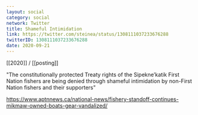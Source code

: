 ```yaml
---
layout: social
category: social
network: Twitter
title: Shameful Intimidation
link: https://twitter.com/steinea/status/1308111037233676288
twitterID: 1308111037233676288
date: 2020-09-21
---
```


[[2020]] / [[posting]]

"The constitutionally protected Treaty rights of the Sipekne’katik First Nation fishers are being denied through shameful intimidation by non-First Nation fishers and their supporters"

<https://www.aptnnews.ca/national-news/fishery-standoff-continues-mikmaw-owned-boats-gear-vandalized/>
